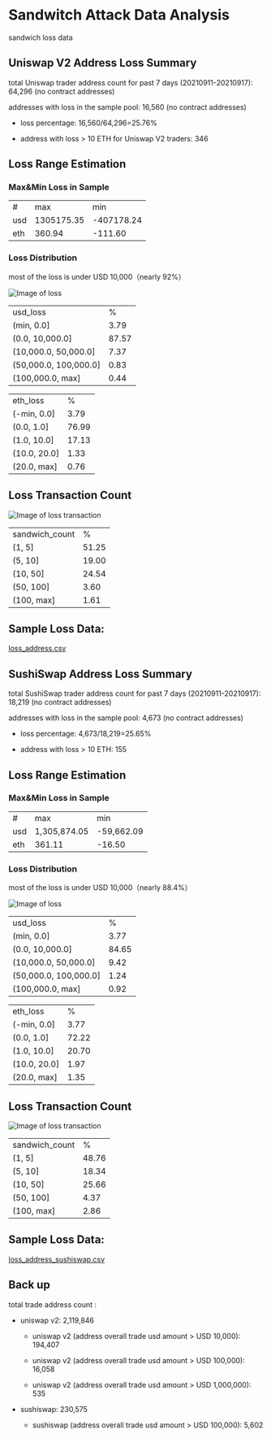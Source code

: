 # Sandwitch Attack Data Analysis
sandwich loss data


## Uniswap V2 Address Loss Summary

total Uniswap trader address count for past 7 days (20210911-20210917): 64,296 (no contract addresses)


addresses with loss in the sample pool: 16,560 (no contract addresses)

* loss percentage: 16,560/64,296=25.76%

* address with loss > 10 ETH for Uniswap V2 traders: 346

## Loss Range Estimation

### Max&Min Loss in Sample
|     |              |             | 
|-----|--------------|-------------| 
| #   | max          | min         | 
| usd  | 	1305175.35	 | 	-407178.24	 | 
| eth | 360.94       | -111.60     | 



### Loss Distribution

most of the loss is under USD 10,000（nearly 92%）

![Image of loss](https://github.com/NFTGalaxy/sandwitch-attack-data-analysis/blob/main/data/uniswap/uniswap_loss_usd.jpg)



|                     |       | 
|---------------------|-------| 
| usd_loss            | %     | 
 | 	(min, 0.0]	 | 	3.79	 | 
 | 	(0.0, 10,000.0]	 | 	87.57	 | 
 | 	(10,000.0, 50,000.0]	 | 	7.37	 | 
 | 	(50,000.0, 100,000.0]	 | 	0.83	 | 
 | 	(100,000.0, max]	 | 	0.44	 | 


|              |       | 
|--------------|-------| 
| eth_loss     | %     | 
|	(-min, 0.0]	|	3.79	|
|	(0.0, 1.0]	|	76.99	|
|	(1.0, 10.0]	|	17.13	|
|	(10.0, 20.0]	|	1.33	|
|	(20.0, max]	|	0.76	| 


## Loss Transaction Count

![Image of loss transaction](https://github.com/NFTGalaxy/sandwitch-attack-data-analysis/blob/main/data/uniswap/uniswap_loss_transaction.jpg)


|                |       | 
|----------------|-------| 
| sandwich_count | %     | 
|	(1, 5]	|	51.25	|
|	(5, 10]	|	19.00	|
|	(10, 50]	|	24.54	|
|	(50, 100]	|	3.60	|
|	(100, max]	|	1.61	|

## Sample Loss Data:

[loss_address.csv](https://github.com/NFTGalaxy/sandwitch-attack-data-analysis/blob/main/data/uniswap/loss_address.csv)



## SushiSwap Address Loss Summary

total SushiSwap trader address count for past 7 days (20210911-20210917): 18,219  (no contract addresses)


addresses with loss in the sample pool: 4,673 (no contract addresses)

* loss percentage: 4,673/18,219=25.65%

* address with loss > 10 ETH: 155


## Loss Range Estimation

### Max&Min Loss in Sample
|     |              |             | 
|-----|--------------|-------------| 
| #   | max          | min         | 
| usd | 1,305,874.05	 | 	-59,662.09| 
| eth | 361.11	 	| 	-16.50 | 



### Loss Distribution

most of the loss is under USD 10,000（nearly 88.4%）

![Image of loss](https://github.com/NFTGalaxy/sandwitch-attack-data-analysis/blob/main/data/sushiswap/sushiswap_loss_usd.jpg)



|                     |       | 
|---------------------|-------| 
| usd_loss            | %     | 
 | 	(min, 0.0]	 | 	3.77	 | 
 | 	(0.0, 10,000.0]	 | 	84.65	 | 
 | 	(10,000.0, 50,000.0]	 | 	9.42	 | 
 | 	(50,000.0, 100,000.0]	 | 	1.24	 | 
 | 	(100,000.0, max]	 | 	0.92	 | 


|              |       | 
|--------------|-------| 
| eth_loss     | %     | 
|	(-min, 0.0]	|	3.77	|
|	(0.0, 1.0]	|	72.22	|
|	(1.0, 10.0]	|	20.70	|
|	(10.0, 20.0]	|	1.97	|
|	(20.0, max]	|	1.35	|


## Loss Transaction Count

![Image of loss transaction](https://github.com/NFTGalaxy/sandwitch-attack-data-analysis/blob/main/data/sushiswap/sushiswap_loss_transaction.jpg)


|                |       | 
|----------------|-------| 
| sandwich_count | %     | 
|	(1, 5]	|	48.76	|
|	(5, 10]	|	18.34	|
|	(10, 50]	|	25.66	|
|	(50, 100]	|	4.37	|
|	(100, max]	|	2.86	|


## Sample Loss Data:

[loss_address_sushiswap.csv](https://github.com/NFTGalaxy/sandwitch-attack-data-analysis/blob/main/data/sushiswap/loss_address_sushiswap.csv)


## Back up

total trade address count : 

* uniswap v2:  2,119,846 

  * uniswap v2 (address overall trade usd amount > USD 10,000):  194,407

  * uniswap v2 (address overall trade usd amount > USD 100,000):  16,058

  * uniswap v2 (address overall trade usd amount > USD 1,000,000):  535

* sushiswap:  230,575

  * sushiswap (address overall trade usd amount > USD 100,000):  5,602
